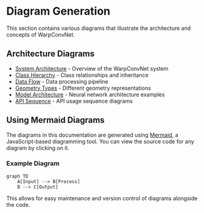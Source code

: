 # Diagram Generation

This section contains various diagrams that illustrate the architecture and concepts of WarpConvNet.

## Architecture Diagrams

- [System Architecture](../diagrams/architecture.md) - Overview of the WarpConvNet system
- [Class Hierarchy](../diagrams/class_hierarchy.md) - Class relationships and inheritance
- [Data Flow](../diagrams/data_flow.md) - Data processing pipeline
- [Geometry Types](../diagrams/geometry_types.md) - Different geometry representations
- [Model Architecture](../diagrams/model_architecture.md) - Neural network architecture examples
- [API Sequence](../diagrams/api_sequence.md) - API usage sequence diagrams

## Using Mermaid Diagrams

The diagrams in this documentation are generated using [Mermaid](https://mermaid.js.org/), a JavaScript-based diagramming tool. You can view the source code for any diagram by clicking on it.

### Example Diagram

```mermaid
graph TD
    A[Input] --> B[Process]
    B --> C[Output]
```

This allows for easy maintenance and version control of diagrams alongside the code. 